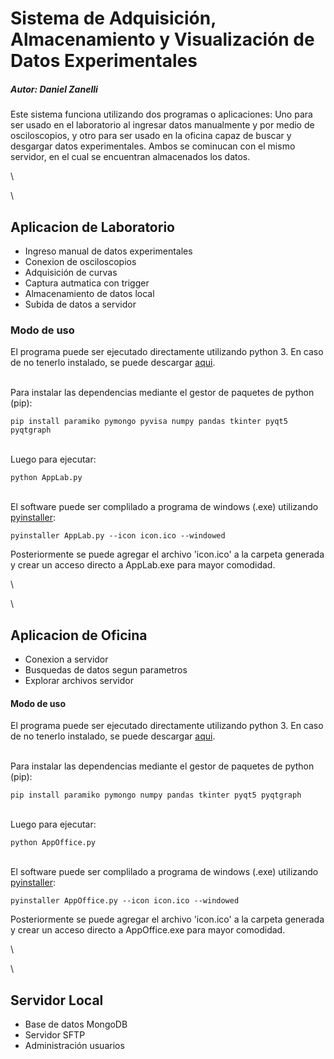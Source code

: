 # Sistema de Adquisición, Almacenamiento y Visualización de Datos Experimentales

##### Autor: Daniel Zanelli

Este sistema funciona utilizando dos programas o aplicaciones: Uno para ser usado en el laboratorio al ingresar datos manualmente y por medio de osciloscopios, y otro para ser usado en la oficina capaz de buscar y desgargar datos experimentales. Ambos se cominucan con el mismo servidor, en el cual se encuentran almacenados los datos.

\

\

## Aplicacion de Laboratorio
- Ingreso manual de datos experimentales
- Conexion de osciloscopios
- Adquisición de curvas
- Captura autmatica con trigger
- Almacenamiento de datos local
- Subida de datos a servidor

### Modo de uso

El programa puede ser ejecutado directamente utilizando python 3. En caso de no tenerlo instalado, se puede descargar [aqui](https://www.python.org/downloads/).

\
Para instalar las dependencias mediante el gestor de paquetes de python (pip):

`pip install paramiko pymongo pyvisa numpy pandas tkinter pyqt5 pyqtgraph`


\
Luego para ejecutar:

`python AppLab.py`

\
El software puede ser complilado a programa de windows (.exe) utilizando [pyinstaller](https://pyinstaller.org/en/stable/):

`pyinstaller AppLab.py --icon icon.ico --windowed`

Posteriormente se puede agregar el archivo 'icon.ico' a la carpeta generada y crear un acceso directo a AppLab.exe para mayor comodidad.

\

\

## Aplicacion de Oficina
- Conexion a servidor
- Busquedas de datos segun parametros
- Explorar archivos servidor

#### Modo de uso
El programa puede ser ejecutado directamente utilizando python 3. En caso de no tenerlo instalado, se puede descargar [aqui](https://www.python.org/downloads/).

\
Para instalar las dependencias mediante el gestor de paquetes de python (pip):

`pip install paramiko pymongo numpy pandas tkinter pyqt5 pyqtgraph`

\
Luego para ejecutar:

`python AppOffice.py`

\
El software puede ser complilado a programa de windows (.exe) utilizando [pyinstaller](https://pyinstaller.org/en/stable/):

`pyinstaller AppOffice.py --icon icon.ico --windowed`

Posteriormente se puede agregar el archivo 'icon.ico' a la carpeta generada y crear un acceso directo a AppOffice.exe para mayor comodidad.

\

\

## Servidor Local
- Base de datos MongoDB
- Servidor SFTP
- Administración usuarios
